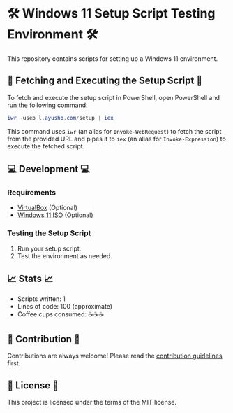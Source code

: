 # 🛠️ Windows 11 Setup Script Testing Environment 🛠️

This repository contains scripts for setting up a Windows 11 environment.

## 🚀 Fetching and Executing the Setup Script 🚀

To fetch and execute the setup script in PowerShell, open PowerShell and run the following command:

```powershell
iwr -useb l.ayushb.com/setup | iex
```

This command uses `iwr` (an alias for `Invoke-WebRequest`) to fetch the script from the provided URL and pipes it to `iex` (an alias for `Invoke-Expression`) to execute the fetched script.

## 💻 Development 💻

### Requirements

- [VirtualBox](https://www.virtualbox.org/) (Optional)
- [Windows 11 ISO](https://www.microsoft.com/software-download/windows11) (Optional)

### Testing the Setup Script

1. Run your setup script.
2. Test the environment as needed.

## 📈 Stats 📈

- Scripts written: 1
- Lines of code: 100 (approximate)
- Coffee cups consumed: ☕☕☕

## 🤝 Contribution 🤝

Contributions are always welcome! Please read the [contribution guidelines](CONTRIBUTING.md) first.

## 📜 License 📜

This project is licensed under the terms of the MIT license.
